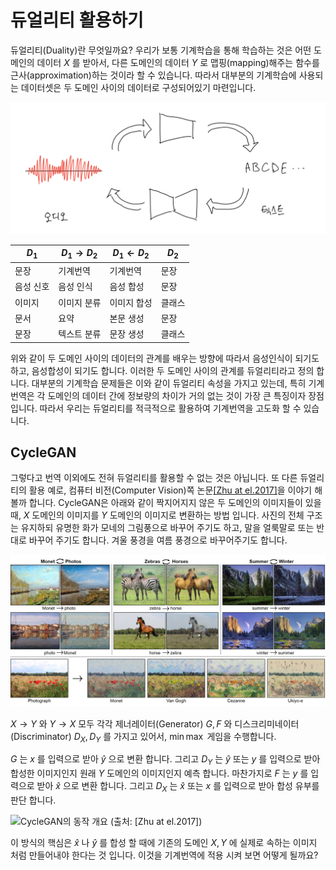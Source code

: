 # 듀얼리티 활용하기

듀얼리티(Duality)란 무엇일까요? 우리가 보통 기계학습을 통해 학습하는 것은 어떤 도메인의 데이터 $X$ 를 받아서, 다른 도메인의 데이터 $Y$ 로 맵핑(mapping)해주는 함수를 근사(approximation)하는 것이라 할 수 있습니다. 따라서 대부분의 기계학습에 사용되는 데이터셋은 두 도메인 사이의 데이터로 구성되어있기 마련입니다.

![듀얼리티의 예](../assets/13-01-01.png)

| $D_1$ | $D_1 \rightarrow D_2$ | $D_1 \leftarrow D_2$ | $D_2$ |
|-|-|-|-|
|문장|기계번역|기계번역|문장|
|음성 신호|음성 인식|음성 합성|문장|
|이미지|이미지 분류|이미지 합성|클래스|
|문서|요약|본문 생성|문장|
|문장|텍스트 분류|문장 생성|클래스|

위와 같이 두 도메인 사이의 데이터의 관계를 배우는 방향에 따라서 음성인식이 되기도 하고, 음성합성이 되기도 합니다. 이러한 두 도메인 사이의 관계를 듀얼리티라고 정의 합니다. 대부분의 기계학습 문제들은 이와 같이 듀얼리티 속성을 가지고 있는데, 특히 기계번역은 각 도메인의 데이터 간에 정보량의 차이가 거의 없는 것이 가장 큰 특징이자 장점 입니다. 따라서 우리는 듀얼리티를 적극적으로 활용하여 기계번역을 고도화 할 수 있습니다.

## CycleGAN

그렇다고 번역 이외에도 전혀 듀얼리티를 활용할 수 없는 것은 아닙니다. 또 다른 듀얼리티의 활용 예로, 컴퓨터 비전(Computer Vision)쪽 논문[[Zhu at el.2017]](https://arxiv.org/pdf/1703.10593.pdf)을 이야기 해볼까 합니다. CycleGAN은 아래와 같이 짝지어지지 않은 두 도메인의 이미지들이 있을 때, $X$ 도메인의 이미지를 $Y$ 도메인의 이미지로 변환하는 방법 입니다. 사진의 전체 구조는 유지하되 유명한 화가 모네의 그림풍으로 바꾸어 주기도 하고, 말을 얼룩말로 또는 반대로 바꾸어 주기도 합니다. 겨울 풍경을 여름 풍경으로 바꾸어주기도 합니다.

![CycleGAN이 성공적으로 적용된 예제 (출처: https://junyanz.github.io/CycleGAN/)](../assets/13-01-02.jpg)

$X\rightarrow{Y}$ 와 $Y\rightarrow{X}$ 모두 각각 제너레이터(Generator) $G, F$ 와 디스크리미네이터(Discriminator) $D_X, D_Y$ 를 가지고 있어서, $\min\max$ 게임을 수행합니다.

$G$ 는 $x$ 를 입력으로 받아 $\hat{y}$ 으로 변환 합니다. 그리고 $D_Y$ 는 $\hat{y}$ 또는 $y$ 를 입력으로 받아 합성한 이미지인지 원래 $Y$ 도메인의 이미지인지 예측 합니다. 마찬가지로 $F$ 는 $y$ 를 입력으로 받아 $\hat{x}$ 으로 변환 합니다. 그리고 $D_X$ 는 $\hat{x}$ 또는 $x$ 를 입력으로 받아 합성 유부를 판단 합니다.

![CycleGAN의 동작 개요 (출처: [[Zhu at el.2017]](https://arxiv.org/pdf/1703.10593.pdf))](../assets/13-01-03.png)

이 방식의 핵심은 $\hat{x}$ 나 $\hat{y}$ 를 합성 할 때에 기존의 도메인 $X, Y$ 에 실제로 속하는 이미지 처럼 만들어내야 한다는 것 입니다. 이것을 기계번역에 적용 시켜 보면 어떻게 될까요?
